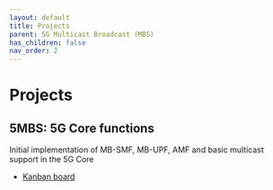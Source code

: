 ```yaml
---
layout: default
title: Projects
parent: 5G Multicast Broadcast (MBS)
has_children: false
nav_order: 2
---
```


# Projects

## 5MBS: 5G Core functions

Initial implementation of MB-SMF, MB-UPF, AMF and basic multicast support in the 5G Core
* [Kanban board](https://github.com/orgs/5G-MAG/projects/19/views/2)
